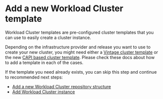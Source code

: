 # Add a new Workload Cluster template

Workload Cluster templates are pre-configured cluster templates that you can use to easily create a cluster instance.

Depending on the infrastructure provider and release you want to use to create your new cluster, you might need either
a [Vintage cluster template](./add_wc_template_vintage.md) or the new
[CAPI based cluster template](./add_wc_template_capi.md). Please check these docs about how to add a template in each
of the cases.

If the template you need already exists, you can skip this step and continue to recommended next steps:

- [Add a new Workload Cluster repository structure](./add_wc_structure.md)
- [Add Workload Cluster instance](./add_wc_instance.md)
